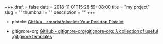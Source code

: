 +++ 
draft = false
date = 2018-11-01T15:28:59+08:00
title = "my project"
slug = "" 
thumbnail = "<no value>"
description = ""
+++

* platelet  [GitHub - amorist/platelet: Your Desktop Platelet](https://github.com/amorist/platelet)

* gitignore-org [GitHub - gitignore-org/gitignore-org: A collection of useful .gitignore templates](https://github.com/gitignore-org/gitignore-org)



